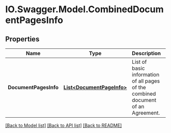 # IO.Swagger.Model.CombinedDocumentPagesInfo
## Properties

Name | Type | Description | Notes
------------ | ------------- | ------------- | -------------
**DocumentPagesInfo** | [**List&lt;DocumentPageInfo&gt;**](DocumentPageInfo.md) | List of basic information of all pages of the combined document of an Agreement. | [optional] 

[[Back to Model list]](../README.md#documentation-for-models) [[Back to API list]](../README.md#documentation-for-api-endpoints) [[Back to README]](../README.md)

